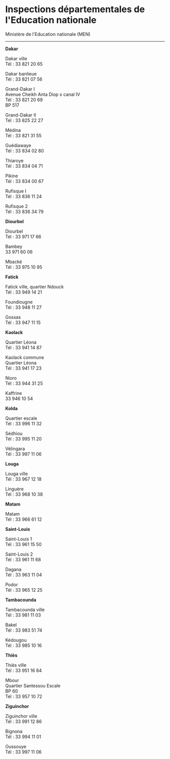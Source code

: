 # Inspections départementales de l'Education nationale

Ministère de l'Education nationale (MEN)  

-------------------------------------------

**Dakar**  
  
Dakar ville  
Tél : 33 821 20 65  
  
Dakar banlieue  
Tél : 33 821 07 56  
  
Grand-Dakar I  
Avenue Cheikh Anta Diop x canal IV  
Tél : 33 821 20 69  
BP 517  
  
Grand-Dakar II  
Tél : 33 825 22 27  
  
Médina  
Tél : 33 821 31 55  
  
Guédiawaye  
Tél : 33 834 02 80  
  
Thiaroye  
Tél : 33 834 04 71  
  
Pikine  
Tél : 33 834 00 67  
  
Rufisque I  
Tél : 33 836 11 24  
  
Rufisque 2  
Tél : 33 836 34 79  
  
**Diourbel**  
  
Diourbel  
Tél : 33 971 17 66  
  
Bambey  
33 971 60 06  
  
Mbacké  
Tél : 33 975 10 95  
  
**Fatick**  
  
Fatick ville, quartier Ndouck  
Tél : 33 949 14 21  
  
Foundiougne  
Tél : 33 948 11 27  
  
Gossas  
Tél : 33 947 11 15  
  
**Kaolack**  
  
Quartier Léona  
Tél : 33 941 14 87  
  
Kaolack commune  
Quartier Léona  
Tél : 33 941 17 23  
  
Nioro  
Tél : 33 944 31 25  
  
Kaffrine  
33 946 10 54  
  
**Kolda**  
  
Quartier escale  
Tél : 33 996 11 32  
  
Sédhiou  
Tél : 33 995 11 20  
  
Vélingara  
Tél : 33 997 11 06  
  
**Louga**  
  
Louga ville  
Tél : 33 967 12 18  
  
Linguère  
Tél : 33 968 10 38  
  
**Matam**  
  
Matam  
Tél : 33 966 61 12  
  
**Saint-Louis**  
  
Saint-Louis 1  
Tél : 33 961 15 50  
  
Saint-Louis 2  
Tél : 33 961 11 68  
  
Dagana  
Tél : 33 963 11 04  
  
Podor  
Tél : 33 965 12 25  
  
**Tambacounda**  
  
Tambacounda ville  
Tél : 33 981 11 03  
  
Bakel  
Tél : 33 983 51 74  
  
Kédougou  
Tél : 33 985 10 16  
  
**Thiès**  
  
Thiès ville  
Tél : 33 951 16 84  
  
Mbour  
Quartier Santessou Escale  
BP 60  
Tél : 33 957 10 72  
  
**Ziguinchor**  
  
Ziguinchor ville  
Tél : 33 991 12 86  
  
Bignona  
Tél : 33 994 11 01  
  
Oussouye  
Tél : 33 997 11 06